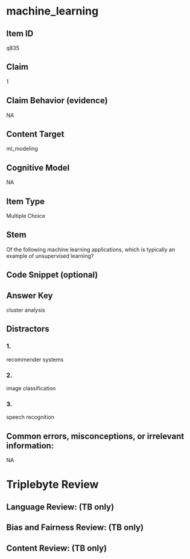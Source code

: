 # machine_learning

## Item ID
q835

## Claim
1

## Claim Behavior (evidence)
NA

## Content Target
ml_modeling

## Cognitive Model
NA

## Item Type
Multiple Choice

## Stem
Of the following machine learning applications, which is typically an example of unsupervised learning?

## Code Snippet (optional)


## Answer Key
cluster analysis

## Distractors

### 1.
recommender systems

### 2.
image classification

### 3.
speech recognition

## Common errors, misconceptions, or irrelevant information:
NA

# Triplebyte Review


## Language Review: (TB only)


## Bias and Fairness Review: (TB only)


## Content Review: (TB only)


